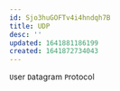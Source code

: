 ```yaml
---
id: Sjo3huGOFTv4i4hndqh7B
title: UDP
desc: ''
updated: 1641881186199
created: 1641872734043
---
```


`U`ser `D`atagram `P`rotocol
